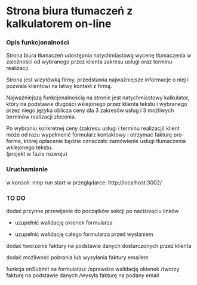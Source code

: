 # Strona biura tłumaczeń z kalkulatorem on-line 

### Opis funkcjonalności

Strona biura tłumaczeń udostępnia natychmiastową wycenę tłumaczenia w zależności od wybranego przez klienta zakresu usługi oraz terminu realizacji. 

Strona jest wizytówką firmy, przedstawia najważniejsze informacje o niej i pozwala klientowi na łatwy kontakt z firmą. 

Najważniejszą funkcjonalnością na stronie jest natychmiastowy kalkulator, który na podstawie długości wklejonego przez klienta tekstu i wybranego przez niego języka oblicza ceny dla 3 zakresów usług i 3 możliwych terminów realizacji zlecenia.

Po wybraniu konkretnej ceny (zakresu usługi i terminu realizacji) klient może od razu wypełnienić formularz kontaktowy i otrzymać fakturę pro-forma, której opłacenie będzie oznaczało zamówienie usługi tłumaczenia wklejonego tekstu.  
(projekt w fazie rozwoju)

### Uruchamianie 

w konsoli:      nmp run start
w przeglądarce: http://localhost:3002/

### TO DO 

dodać przynne przewijanie do początków sekcji po naciśnięciu linków

+ uzupełnić walidację okienek formularza

+ uzupełnić walidację całego formularza przed wysłaniem

dodać tworzenie faktury na podstawie danych dostarczonych przez klienta

dodać możliwość pobrania lub wysyłania faktury emailem 

funkcja onSubmit na formularzu: 
    /sprawdza walidację okienek
    /tworzy fakturę na podstawie danych
    /wysyła fakturę na podany email


